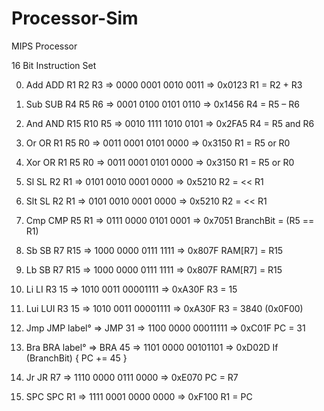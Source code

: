 # Processor-Sim
MIPS Processor

16 Bit Instruction Set


0.	Add
	ADD R1 R2 R3 => 0000 0001 0010 0011 => 0x0123
	R1 = R2 + R3

1.	Sub
	SUB R4 R5 R6 => 0001 0100 0101 0110 => 0x1456
	R4 = R5 – R6

2.	And
	AND R15 R10 R5 => 0010 1111 1010 0101 => 0x2FA5
	R4 = R5 and R6

3.	Or
	OR R1 R5 R0 => 0011 0001 0101 0000 => 0x3150
	R1 = R5 or R0

4.	Xor
	OR R1 R5 R0 => 0011 0001 0101 0000 => 0x3150
	R1 = R5 or R0

5.	Sl
	SL  R2 R1 => 0101 0010 0001 0000 => 0x5210
	R2 = << R1

6.	Slt
	SL  R2 R1 => 0101 0010 0001 0000 => 0x5210
	R2 = << R1

7.	Cmp
	CMP R5 R1 => 0111 0000 0101 0001 => 0x7051
	BranchBit = (R5 == R1)

8.	Sb
	SB  R7 R15 => 1000 0000 0111 1111 => 0x807F
	RAM[R7] = R15

9.	Lb
	SB  R7 R15 => 1000 0000 0111 1111 => 0x807F
	RAM[R7] = R15

10.	Li
	LI R3 15 => 1010 0011 00001111 => 0xA30F
	R3 = 15

11.	Lui
	LUI R3 15 => 1010 0011 00001111 => 0xA30F
	R3 = 3840 (0x0F00)

12.	Jmp
	JMP label° => JMP 31 => 1100 0000 00011111 => 0xC01F
	PC = 31

13.	Bra	
	BRA label° => BRA 45 => 1101 0000 00101101 => 0xD02D
	If (BranchBit) {
		PC += 45
		}

14.	Jr
	JR R7 => 1110 0000 0111 0000 => 0xE070
	PC = R7

15.	SPC
	SPC R1 => 1111 0001 0000 0000 => 0xF100
	R1 = PC


